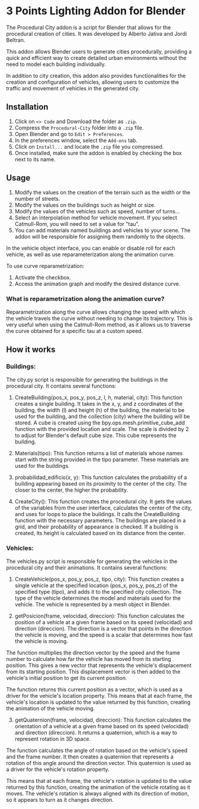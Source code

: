 # 3 Points Lighting Addon for Blender

The Procedural City addon is a script for Blender that allows for the procedural creation of cities. It was developed by Alberto Jativa and Jordi Beltran.

This addon allows Blender users to generate cities procedurally, providing a quick and efficient way to create detailed urban environments without the need to model each building individually.

In addition to city creation, this addon also provides functionalities for the creation and configuration of vehicles, allowing users to customize the traffic and movement of vehicles in the generated city.

## Installation

1. Click on `<> Code` and Download the folder as `.zip`.
2. Compress the `Procedural-City` folder into a `.zip` file.
3. Open Blender and go to `Edit > Preferences`.
4. In the preferences window, select the `Add-ons` tab.
5. Click on `Install...` and locate the `.zip` file you compressed.
6. Once installed, make sure the addon is enabled by checking the box next to its name.

## Usage

1. Modify the values on the creation of the terrain such as the width or the number of streets.
2. Modify the values on the buildings such as height or size.
3. Modify the values of the vehicles such as speed, number of turns...
4. Select an interpolation method for vehicle movement. If you select Catmull-Rom, you will need to set a value for "tau".
5. You can add materials named buildings and vehicles to your scene. The addon will be responsible for assigning them randomly to the objects.

In the vehicle object interface, you can enable or disable roll for each vehicle, as well as use reparameterization along the animation curve.

To use curve reparametrization:
1. Activate the checkbox.
2. Access the animation graph and modify the desired distance curve.

### What is reparametrization along the animation curve?

Reparametrization along the curve allows changing the speed with which the vehicle travels the curve without needing to change its trajectory. This is very useful when using the Catmull-Rom method, as it allows us to traverse the curve obtained for a specific tau at a custom speed.

## How it works

### Buildings:

The city.py script is responsible for generating the buildings in the procedural city. It contains several functions:

1. CreateBuilding(pos_x, pos_y, pos_z, l, h, material, city): This function creates a single building. It takes in the x, y, and z coordinates of the building, the width (l) and height (h) of the building, the material to be used for the building, and the collection (city) where the building will be stored. A cube is created using the bpy.ops.mesh.primitive_cube_add function with the provided location and scale. The scale is divided by 2 to adjust for Blender's default cube size. This cube represents the building.

2. Materials(tipo): This function returns a list of materials whose names start with the string provided in the tipo parameter. These materials are used for the buildings.

3. probabilidad_edificio(x, y): This function calculates the probability of a building appearing based on its proximity to the center of the city. The closer to the center, the higher the probability.

4. CreateCity(): This function creates the procedural city. It gets the values of the variables from the user interface, calculates the center of the city, and uses for loops to place the buildings. It calls the CreateBuilding function with the necessary parameters. The buildings are placed in a grid, and their probability of appearance is checked. If a building is created, its height is calculated based on its distance from the center.

### Vehicles:

The vehicles.py script is responsible for generating the vehicles in the procedural city and their animations. It contains several functions:

1. CreateVehicle(pos_x, pos_y, pos_z, tipo, city): This function creates a single vehicle at the specified location (pos_x, pos_y, pos_z) of the specified type (tipo), and adds it to the specified city collection. The type of the vehicle determines the model and materials used for the vehicle. The vehicle is represented by a mesh object in Blender.

2. getPosicion(frame, velocidad, direccion): This function calculates the position of a vehicle at a given frame based on its speed (velocidad) and direction (direccion). The direction is a vector that points in the direction the vehicle is moving, and the speed is a scalar that determines how fast the vehicle is moving.

The function multiplies the direction vector by the speed and the frame number to calculate how far the vehicle has moved from its starting position. This gives a new vector that represents the vehicle's displacement from its starting position. This displacement vector is then added to the vehicle's initial position to get its current position.

The function returns this current position as a vector, which is used as a driver for the vehicle's location property. This means that at each frame, the vehicle's location is updated to the value returned by this function, creating the animation of the vehicle moving.

3. getQuaternion(frame, velocidad, direccion): This function calculates the orientation of a vehicle at a given frame based on its speed (velocidad) and direction (direccion). It returns a quaternion, which is a way to represent rotation in 3D space.

The function calculates the angle of rotation based on the vehicle's speed and the frame number. It then creates a quaternion that represents a rotation of this angle around the direction vector. This quaternion is used as a driver for the vehicle's rotation property.

This means that at each frame, the vehicle's rotation is updated to the value returned by this function, creating the animation of the vehicle rotating as it moves. The vehicle's rotation is always aligned with its direction of motion, so it appears to turn as it changes direction.

